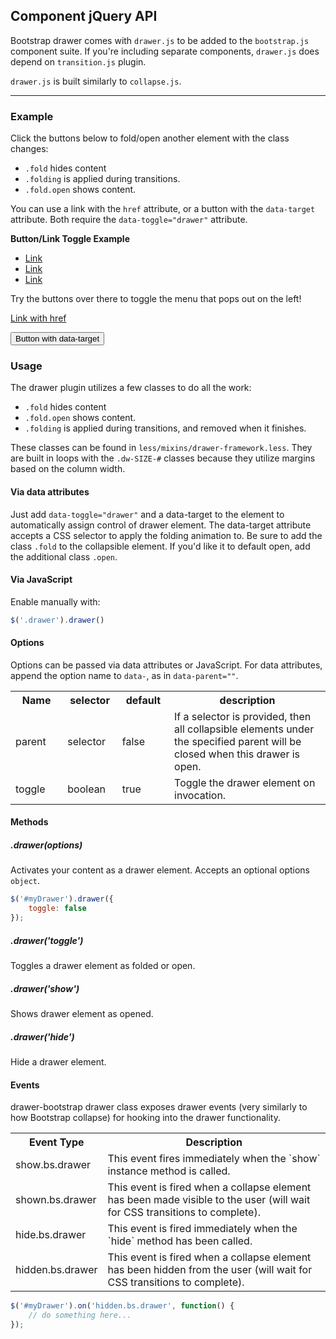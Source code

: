 ## Component jQuery API

Bootstrap drawer comes with `drawer.js` to be added to the `bootstrap.js` component suite.  If you're including separate components, `drawer.js` does depend on `transition.js` plugin.

`drawer.js` is built similarly to `collapse.js`.

----------

### Example

Click the buttons below to fold/open another element with the class changes:
* `.fold` hides content
* `.folding` is applied during transitions.
* `.fold.open` shows content.

You can use a link with the `href` attribute, or a button with the `data-target` attribute. Both require the `data-toggle="drawer"` attribute.

<div class="panel panel-default has-inner-drawer example-container-right">
    <div id="drawerExample2" class="drawer drawer-inside dw-xs-5 fold" aria-labelledby="drawerExample2">
        <div class="drawer-contents">
            <div class="drawer-heading">
                <strong>Button/Link Toggle Example</strong>
            </div>
            <ul class="drawer-nav">
                <li role="presentation" class="active"><a href="#">Link</a></li>
                <li role="presentation"><a href="#">Link</a></li>
                <li role="presentation"><a href="#">Link</a></li>
            </ul>
        </div>
    </div>
    <div class="panel-body">
        <div class="row">
            <div class="col-xs-6">
                Try the buttons over there to toggle the menu that pops out on the left!
            </div>
            <div class="col-xs-6">
                <p>
                    <a href="#drawerExample2" data-toggle="drawer" href="#drawerExample2" aria-foldedopen"false" aria-controls="drawerExample2" class="btn btn-primary">Link with href</a>
                </p>
                <p>
                    <button class="btn btn-info" type="button" data-toggle="drawer" data-target="#drawerExample2" aria-expanded="false" aria-controls="drawerExample2">
                        Button with data-target
                    </button>
                </p>
            </div>
        </div>
    </div>
</div>


### Usage

The drawer plugin utilizes a few classes to do all the work:

* `.fold` hides content
* `.fold.open` shows content.
* `.folding` is applied during transitions, and removed when it finishes.

These classes can be found in `less/mixins/drawer-framework.less`.  They are built in loops with the `.dw-SIZE-#` classes because they utilize margins based on the column width.

#### Via data attributes

Just add `data-toggle="drawer"` and a data-target to the element to automatically assign control of drawer element. The data-target attribute accepts a CSS selector to apply the folding animation to. Be sure to add the class `.fold` to the collapsible element. If you'd like it to default open, add the additional class `.open`.

#### Via JavaScript

Enable manually with:

```js
$('.drawer').drawer()
```

#### Options

Options can be passed via data attributes or JavaScript. For data attributes, append the option name to `data-`, as in `data-parent=""`.

<table class="table table-bordered">
    <tr class="active">
        <th width="15%">Name</th>
        <th width="15%">selector</th>
        <th width="15%">default</th>
        <th width="45%">description</th>
    </tr>
    <tr>
        <td>parent</td>
        <td>selector</td>
        <td>false</td>
        <td>If a selector is provided, then all collapsible elements under the specified parent will be closed when this drawer is open.</td>
    </tr>
    <tr>
        <td>toggle</td>
        <td>boolean</td>
        <td>true</td>
        <td>Toggle the drawer element on invocation.</td>
    </tr>
</table>

#### Methods

##### .drawer(options)

Activates your content as a drawer element.  Accepts an optional options `object`.

```js
$('#myDrawer').drawer({
    toggle: false
});
```

##### .drawer('toggle')

Toggles a drawer element as folded or open.

##### .drawer('show')

Shows drawer element as opened.

##### .drawer('hide')

Hide a drawer element.

#### Events

drawer-bootstrap drawer class exposes drawer events (very similarly to how Bootstrap collapse) for hooking
into the drawer functionality.

<table class="table table-bordered">
    <tr class="active">
        <th width="25%">Event Type</th>
        <th width="75%">Description</th>
    </tr>
    <tr>
        <td>show.bs.drawer</td>
        <td>This event fires immediately when the `show` instance method is called.</td>
    </tr>
    <tr>
        <td>shown.bs.drawer</td>
        <td>This event is fired when a collapse element has been made visible to the user (will wait for CSS transitions to complete).</td>
    </tr>
    <tr>
        <td>hide.bs.drawer</td>
        <td>This event is fired immediately when the `hide` method has been called.</td>
    </tr>
    <tr>
        <td>hidden.bs.drawer</td>
        <td>This event is fired when a collapse element has been hidden from the user (will wait for CSS transitions to complete).</td>
    </tr>
</table>

```js
$('#myDrawer').on('hidden.bs.drawer', function() {
    // do something here...
});
```
